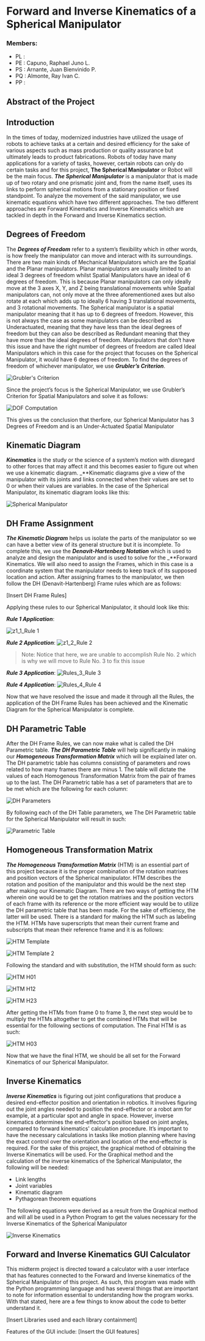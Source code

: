 # Forward and Inverse Kinematics of a Spherical Manipulator
### Members:
- PL :
- PE : Capuno, Raphael Juno L.
- PS : Arnante, Juan Bienvinido P.
- PQ : Almonte, Ray Ivan C.
- PP :

##  Abstract of the Project

## Introduction
In the times of today, modernized industries have utilized the usage of robots to achieve tasks at a certain and desired efficiency for the sake of various aspects such as mass production or quality assurance but ultimately leads to product fabrications. Robots of today have many applications for a variety of tasks, however, certain robots can only do certain tasks and for this project, **The Spherical Manipulator** or Robot will be the main focus. _**The Spherical Manipulator**_ is a manipulator that is made up of two rotary and one prismatic joint and, from the name itself, uses its links to perform spherical motions from a stationary position or fixed standpoint. To analyze the movement of the said manipulator, we use kinematic equations which have two different approaches. The two different approaches are Forward Kinematics and Inverse Kinematics which are tackled in depth in the Forward and Inverse Kinematics section.

## Degrees of Freedom

The _**Degrees of Freedom**_ refer to a system’s flexibility which in other words, is how freely the manipulator can move and interact with its surroundings. There are two main kinds of Mechanical Manipulators which are the Spatial and the Planar manipulators. Planar manipulators are usually limited to an ideal 3 degrees of freedom whilst Spatial Manipulators have an ideal of 6 degrees of freedom. This is because Planar manipulators can only ideally move at the 3 axes X, Y, and Z being translational movements while Spatial manipulators can, not only move at the three aforementioned axes but also rotate at each which adds up to ideally 6 having 3 translational movements, and 3 rotational movements. The Spherical manipulator is a spatial manipulator meaning that it has up to 6 degrees of freedom. However, this is not always the case as some manipulators can be described as Underactuated, meaning that they have less than the ideal degrees of freedom but they can also be described as Redundant meaning that they have more than the ideal degrees of freedom. Manipulators that don’t have this issue and have the right number of degrees of freedom are called Ideal Manipulators which in this case for the project that focuses on the Spherical Manipulator, it would have 6 degrees of freedom. To find the degrees of freedom of whichever manipulator, we use _**Grubler’s Criterion**_. 

![Grubler's Criterion](https://github.com/Bien21-00590/Robotics2_FK-IK_Group2_SphericalManipulator_2024/assets/157681561/32a4f3dd-2712-40aa-972a-9afc5a53297f)

Since the project’s focus is the Spherical Manipulator, we use Grubler’s Criterion for Spatial Manipulators and solve it as follows: 

![DOF Computation](https://github.com/Bien21-00590/Robotics2_FK-IK_Group2_SphericalManipulator_2024/assets/157681561/fefa867e-e71d-4bac-bca9-64932f16e2c9)


This gives us the conclusion that therfore, our Spherical Manipulator has 3 Degrees of Freedom and is an Under-Actuated Spatial Manipulator

## Kinematic Diagram

_**Kinematics**_ is the study or the science of a system’s motion with disregard to other forces that may affect it and this becomes easier to figure out when we use a kinematic diagram. _**Kinematic diagrams give a view of the manipulator with its joints and links connected when their values are set to 0 or when their values are variables. In the case of the Spherical Manipulator, its kinematic diagram looks like this:

![Spherical Manipulator](https://github.com/Bien21-00590/Robotics2_FK-IK_Group2_SphericalManipulator_2024/assets/157681561/77f46ee7-4a8b-4d90-9df6-e365b466135b)


## DH Frame Assignment

_**The Kinematic Diagram**_ helps us isolate the parts of the manipulator so we can have a better view of its general structure but it is incomplete. To complete this, we use the _**Denavit-Hartenberg Notation**_ which is used to analyze and design the manipulator and is used to solve for the _**Forward Kinematics. We will also need to assign the Frames, which in this case is a coordinate system that the manipulator needs to keep track of its supposed location and action. After assigning frames to the manipulator, we then follow the DH (Denavit-Hartenberg) Frame rules which are as follows:

[Insert DH Frame Rules]

Applying these rules to our Spherical Manipulator, it should look like this:

_**Rule 1 Application**_:

![z1_1_Rule 1](https://github.com/Bien21-00590/Robotics2_FK-IK_Group2_SphericalManipulator_2024/assets/157681561/c8becb02-3561-46be-b440-0aecfd97c59a)

_**Rule 2 Application**_:
![z1_2_Rule 2](https://github.com/Bien21-00590/Robotics2_FK-IK_Group2_SphericalManipulator_2024/assets/157681561/f26e992f-d8a2-48ca-b7f0-106f0def36e6)


> Note: Notice that here, we are unable to accomplish Rule No. 2 which is why we will move to Rule No. 3 to fix this issue

_**Rule 3 Application**_:
![Rules_3_Rule 3](https://github.com/Bien21-00590/Robotics2_FK-IK_Group2_SphericalManipulator_2024/assets/157681561/df83ff50-2921-4b74-bd2c-ed8fbe3066a6)


_**Rule 4 Application**_:
![Rules_4_Rule 4](https://github.com/Bien21-00590/Robotics2_FK-IK_Group2_SphericalManipulator_2024/assets/157681561/4f5b0950-0bf1-4fb4-9b57-e2ec77c9bb9f)


Now that we have resolved the issue and made it through all the Rules, the application of the DH Frame Rules has been achieved and the Kinematic Diagram for the Spherical Manipulator is complete.

## DH Parametric Table

After the DH Frame Rules, we can now make what is called the DH Parametric table. _**The DH Parametric Table**_ will help significantly in making our _**Homogeneous Transformation Matrix**_ which will be explained later on. The DH parametric table has columns consisting of parameters and rows related to how many frames there are minus 1. The table will dictate the values of each Homogenous Transformation Matrix from the pair of frames up to the last. The DH Parametric table has a set of parameters that are to be met which are the following for each column:

![DH Parameters](https://github.com/Bien21-00590/Robotics2_FK-IK_Group2_SphericalManipulator_2024/assets/157681561/0096a411-165e-41fa-9d87-ab650cfc3c8f)


By following each of the DH Table parameters, we The DH Parametric table for the Spherical Manipulator will result in such:

![Parametric Table](https://github.com/Bien21-00590/Robotics2_FK-IK_Group2_SphericalManipulator_2024/assets/157681561/5132017b-3ac5-4673-99ca-d1b9bb99e2de)


## Homogeneous Transformation Matrix

_**The Homogeneous Transformation Matrix**_ (HTM) is an essential part of this project because it is the proper combination of the rotation matrixes and position vectors of the Spherical manipulator. HTM describes the rotation and position of the manipulator and this would be the next step after making our Kinematic Diagram. There are two ways of getting the HTM wherein one would be to get the rotation matrixes and the position vectors of each frame with its reference or the more efficient way would be to utilize the DH parametric table that has been made. For the sake of efficiency, the latter will be used. There is a standard for making the HTM such as labeling the HTM. HTMs have superscripts that mean their current frame and subscripts that mean their reference frame and it is as follows:

![HTM Template](https://github.com/Bien21-00590/Robotics2_FK-IK_Group2_SphericalManipulator_2024/assets/157681561/806c5480-e0f4-4e44-94a5-649b98538668)

![HTM Template 2](https://github.com/Bien21-00590/Robotics2_FK-IK_Group2_SphericalManipulator_2024/assets/157681561/52e2dacf-9458-40e6-89d5-3febf58736aa)

Following the standard and with substitution, the HTM should form as such:

![HTM H01](https://github.com/Bien21-00590/Robotics2_FK-IK_Group2_SphericalManipulator_2024/assets/157681561/8d17f52c-8bb4-4f34-9c8b-3efadb73e1dc)

![HTM H12](https://github.com/Bien21-00590/Robotics2_FK-IK_Group2_SphericalManipulator_2024/assets/157681561/ee181190-f801-4d21-b60f-985bba03802f)

![HTM H23](https://github.com/Bien21-00590/Robotics2_FK-IK_Group2_SphericalManipulator_2024/assets/157681561/c8209179-8798-4ec4-83c0-a97c3e5c5939)

After getting the HTMs from frame 0 to frame 3, the next step would be to multiply the HTMs altogether to get the combined HTMs that will be essential for the following sections of computation. The Final HTM is as such:

![HTM H03](https://github.com/Bien21-00590/Robotics2_FK-IK_Group2_SphericalManipulator_2024/assets/157681561/a5b32893-e06d-4fa8-ae14-b20c2c2be614)


Now that we have the final HTM, we should be all set for the Forward Kinematics of our Spherical Manipulator.


## Inverse Kinematics

_**Inverse Kinematics**_ is figuring out joint configurations that produce a desired end-effector position and orientation in robotics. It involves figuring out the joint angles needed to position the end-effector or a robot arm for example, at a particular spot and angle in space. However, inverse kinematics determines the end-effector's position based on joint angles, compared to forward kinematics' calculation procedure. It’s important to have the necessary calculations in tasks like motion planning where having the exact control over the orientation and location of the end-effector is required. For the sake of this project, the graphical method of obtaining the Inverse Kinematics will be used.
 For the Graphical method and the calculation of the inverse kinematics of the Spherical Manipulator, the following will be needed:
 - Link lengths
 - Joint variables
 - Kinematic diagram
 - Pythagorean theorem equations

The following equations were derived as a result from the Graphical method and will all be used in a Python Program to get the values necessary for the Inverse Kinematics of the Spherical Manipulator

![Inverse Kinematics](https://github.com/Bien21-00590/Robotics2_FK-IK_Group2_SphericalManipulator_2024/assets/157681561/70a5d21a-a7f1-47ab-b4f1-467eb312ac9a)


## Forward and Inverse Kinematics GUI Calculator

This midterm project is directed toward a calculator with a user interface that has features connected to the Forward and Inverse kinematics of the Spherical Manipulator of this project. As such, this program was made with the Python programming language and has several things that are important to note for information essential to understanding how the program works. With that stated, here are a few things to know about the code to better understand it.

[Insert Libraries used and each library containment]

Features of the GUI include: 
[Insert the GUI features]


